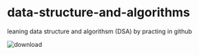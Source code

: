 # data-structure-and-algorithms

leaning data structure and algorithsm (DSA) by practing in github


![download](https://user-images.githubusercontent.com/75932477/116763707-764ee980-aa2f-11eb-8c9e-79a39ea36e0a.jpg)
